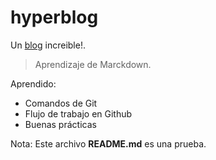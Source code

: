 # hyperblog
Un [blog](https://github.com/HaroldZS/SecurityBlogTest) increible!.
> Aprendizaje de Marckdown.

Aprendido:
* Comandos de Git
* Flujo de trabajo en Github
* Buenas prácticas

Nota: Este archivo **README.md** es una prueba.